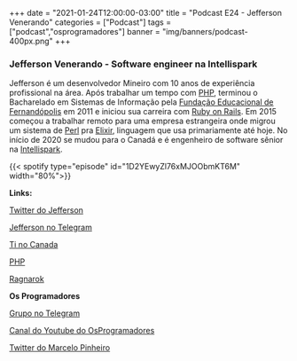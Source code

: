 +++
date = "2021-01-24T12:00:00-03:00"
title = "Podcast E24 - Jefferson Venerando"
categories = ["Podcast"]
tags = ["podcast","osprogramadores"]
banner = "img/banners/podcast-400px.png"
+++

### Jefferson Venerando - Software engineer na Intellispark

Jefferson é um desenvolvedor Mineiro com 10 anos de experiência profissional na área. Após trabalhar um tempo com [PHP](https://www.php.net/), terminou o Bacharelado em Sistemas de Informação pela [Fundação Educacional de Fernandópolis](http://fef.br/) em 2011 e iniciou sua carreira com [Ruby on Rails](https://rubyonrails.org/). Em 2015 começou a trabalhar remoto para uma empresa estrangeira onde migrou um sistema de [Perl](https://www.perl.org/) pra [Elixir](https://elixir-lang.org/), linguagem que usa primariamente até hoje. No início de 2020 se mudou para o Canadá e é engenheiro de software sênior na [Intellispark](https://intellispark.com/).


{{< spotify type="episode" id="1D2YEwyZl76xMJOObmKT6M" width="80%">}}


**Links:**

[Twitter do Jefferson](https://twitter.com/shamanime)

[Jefferson no Telegram](https://telegram.me/shamanime)

[Ti no Canada](https://t.me/ti_no_canada)

[PHP](https://www.php.net/)

[Ragnarok](https://store.steampowered.com/app/215100/Ragnarok_Online/)


**Os Programadores**

[Grupo no Telegram](https://t.me/osprogramadores)

[Canal do Youtube do OsProgramadores](https://www.youtube.com/channel/UCt_YNYGl6K5yNXlXEQDdwWg?view_as=subscriber)

[Twitter do Marcelo Pinheiro](https://twitter.com/mpinheir)
